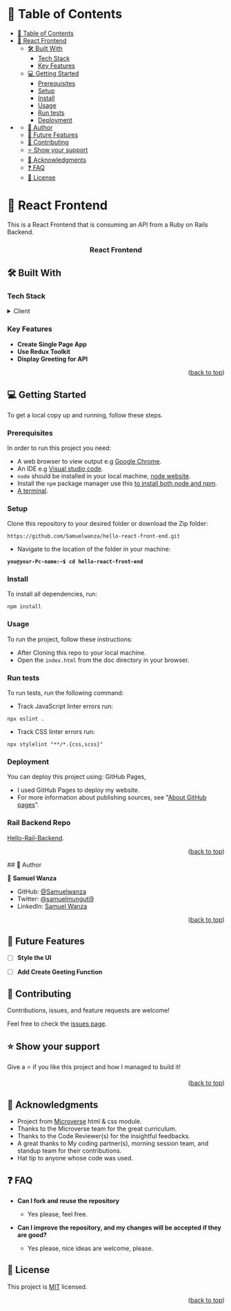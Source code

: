 <a name="readme-top"></a>


# 📗 Table of Contents

- [📗 Table of Contents](#-table-of-contents)
- [📖 React Frontend ](#-bookstore-react-app-)
  - [🛠 Built With ](#-built-with-)
    - [Tech Stack ](#tech-stack-)
    - [Key Features ](#key-features-)
  - [💻 Getting Started ](#-getting-started-)
    - [Prerequisites](#prerequisites)
    - [Setup](#setup)
    - [Install](#install)
    - [Usage](#usage)
    - [Run tests](#run-tests)
    - [Deployment ](#deployment-)
- [](#)
  - [👤 Author ](#-author-)
  - [🔭 Future Features ](#-future-features-)
  - [🤝 Contributing ](#-contributing-)
  - [⭐️ Show your support ](#️-show-your-support-)
  - [🙏 Acknowledgments ](#-acknowledgments-)
  - [❓ FAQ ](#-faq-)
  - [📝 License ](#-license-)

# 📖 React Frontend <a name="about-project"></a>
This is a React Frontend that is consuming an API from a Ruby on Rails Backend.  



<div align="center">

  <h3><b>React Frontend</b></h3>

</div>

<!-- PROJECT DESCRIPTION -->   


## 🛠 Built With <a name="built-with"></a>

### Tech Stack <a name="tech-stack"></a>


<details>
  <summary>Client</summary>
  <ul>
    <li><a href="https://developer.mozilla.org/en-US/docs/Learn/Getting_started_with_the_web/HTML_basics">HTML5</a></li>
    <li><a href="https://developer.mozilla.org/en-US/docs/Learn/CSS/First_steps/Getting_started">CSS</a></li>
    <li><a href="https://developer.mozilla.org/en-US/docs/Learn/Getting_started_with_the_web/JavaScript_basics">Javascript</a></li>
     <li><a href="https://legacy.reactjs.org/tutorial/tutorial.html">React</a></li>
  </ul>
</details>

### Key Features <a name="key-features"></a>

- **Create Single Page App**
- **Use Redux Toolkit**
- **Display Greeting for API**



<p align="right">(<a href="#readme-top">back to top</a>)</p>

## 💻 Getting Started <a name="getting-started"></a>

To get a local copy up and running, follow these steps.

### Prerequisites

In order to run this project you need:

- A web browser to view output e.g [Google Chrome](https://www.google.com/chrome/).
- An IDE e.g [Visual studio code](https://code.visualstudio.com/).
- `node` should be installed in your local machine, [node website](https://nodejs.org/en/download/).
- Install the `npm` package manager use this [to install both node and npm](https://docs.npmjs.com/downloading-and-installing-node-js-and-npm).
- [A terminal](https://code.visualstudio.com/docs/terminal/basics).

### Setup

Clone this repository to your desired folder or download the Zip folder:

```
https://github.com/Samuelwanza/hello-react-front-end.git
```

- Navigate to the location of the folder in your machine:

**``you@your-Pc-name:~$ cd hello-react-front-end``**

### Install

To install all dependencies, run:

```
npm install
```

### Usage

To run the project, follow these instructions:

- After Cloning this repo to your local machine.
- Open the `index.html` from the doc directory in your browser.

### Run tests

To run tests, run the following command:

- Track JavaScript linter errors run:
```
npx eslint .
```
- Track CSS linter errors run:
```
npx stylelint "**/*.{css,scss}"
```


### Deployment <a name="deployment"></a>

You can deploy this project using: GitHub Pages,
- I used GitHub Pages to deploy my website.
- For more information about publishing sources, see "[About GitHub pages](https://docs.github.com/en/pages/getting-started-with-github-pages/about-github-pages#publishing-sources-for-github-pages-sites)".

### Rail Backend Repo 
<a href="https://github.com/Samuelwanza/hello-rails-back-end">Hello-Rail-Backend</a>.


<p align="right">(<a href="#readme-top">back to top</a>)</p>
<!-- AUTHORS -->
## 👤 Author <a name="author"></a>

👤 **Samuel Wanza**

- GitHub: [@Samuelwanza](https://github.com/Samuelwanza/)
- Twitter: [@samuelmunguti9](https://twitter.com/samuelmunguti9)
- LinkedIn: [Samuel Wanza](https://www.linkedin.com/in/samuel-munguti/)


<p align="right">(<a href="#readme-top">back to top</a>)</p>

## 🔭 Future Features <a name="future-features"></a>

- [ ] **Style the UI**
- [ ] **Add Create Geeting Function**




## 🤝 Contributing <a name="contributing"></a>

Contributions, issues, and feature requests are welcome!

Feel free to check the [issues page](../../issues/).


## ⭐️ Show your support <a name="support"></a>


Give a ⭐️ if you like this project and how I managed to build it!

<p align="right">(<a href="#readme-top">back to top</a>)</p>

## 🙏 Acknowledgments <a name="acknowledgements"></a>


- Project from [Microverse](https://www.microverse.org/) html & css module.
- Thanks to the Microverse team for the great curriculum.
- Thanks to the Code Reviewer(s) for the insightful feedbacks.
- A great thanks to My coding partner(s), morning session team, and standup team for their contributions.
- Hat tip to anyone whose code was used.


## ❓ FAQ <a name="faq"></a>

- **Can I fork and reuse the repository**

  - Yes please, feel free.

- **Can I improve the repository, and my changes will be accepted if they are good?**

  - Yes please, nice ideas are welcome, please.


## 📝 License <a name="license"></a>

This project is [MIT](./LICENSE) licensed.

<p align="right">(<a href="#readme-top">back to top</a>)</p>

